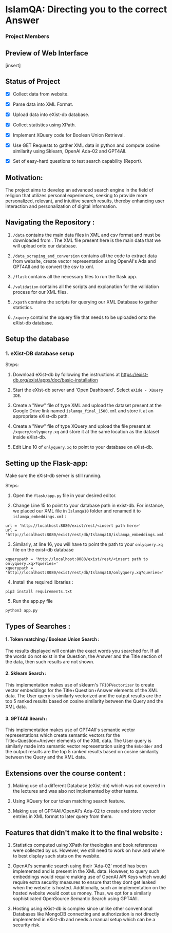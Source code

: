 # **IslamQA: Directing you to the correct Answer**

### **Project Members** 

## Preview of Web Interface
[insert]


## Status of Project

- [x] Collect data from website.
   
- [x] Parse data into XML Format.
      
- [x] Upload data into eXist-db database.
      
- [x] Collect statistics using XPath.
      
- [x] Implement XQuery code for Boolean Union Retrieval.
      
- [x] Use GET Requests to gather XML data in python and compute cosine similarity using Sklearn, OpenAI Ada-02 and GPT4All.
      
- [x] Set of easy-hard questions to test search capability (Report).

## **Motivation**:
The project aims to develop an advanced search engine in the field of religion that utilizes personal experiences, seeking to provide more personalized, relevant, and intuitive search results, thereby enhancing user interaction and personalization of digital information.

## Navigating the Repository :

1. ```/data``` contains the main data files in XML and csv format and must be downloaded from . The XML file present here is the main data that we will upload onto our database.
 
2. ```/data_scraping_and_conversion``` contains all the code to extract data from website, create vector representation using OpenAI's Ada and GPT4All and to convert the csv to xml.

3. ```/flask``` contains all the necessary files to run the flask app.

4. ```/validation``` contains all the scripts and explanation for the validation process for our XML files.

5. ```/xpath``` contains the scripts for querying our XML Database to gather statistics.

6. ```/xquery``` contains the xquery file that needs to be uploaded onto the eXist-db database. 

## Setup the database



### 1. eXist-DB database setup

Steps:

1. Download eXist-db by following the instructions at https://exist-db.org/exist/apps/doc/basic-installation

2. Start the eXist-db server and 'Open Dashboard'. Select ```eXide - XQuery IDE```.
   
3. Create a "New" file of type XML and upload the dataset present at the Google Drive link named ```islamqa_final_1500.xml``` and store it at an appropriate eXist-db path.
   
4. Create a "New" file of type XQuery and upload the file present at ```/xquery/onlyquery.xq``` and store it at the same location as the dataset inside eXist-db.

5. Edit Line 10 of ```onlyquery.xq``` to point to your database on eXist-db.
   
##  Setting up the Flask-app:
Make sure the eXist-db server is still running.

Steps: 

1. Open the ```flask/app.py``` file in your desired editor.

2. Change Line 15 to point to your database path in exist-db. For instance, we placed our XML file in ```Islamqa10``` folder and renamed it to ```islamqa_embeddings.xml``` :
```
url = 'http://localhost:8080/exist/rest/<insert path here>'
url = 'http://localhost:8080/exist/rest/db/Islamqa10/islamqa_embeddings.xml'
```

3. Similarly, at line 16, you will have to point the path to your ```onlyquery.xq``` file on the exist-db database
```
xquerypath = 'http://localhost:8080/exist/rest/<insert path to onlyquery.xq>?queries='
xquerypath = 'http://localhost:8080/exist/rest/db/Islamqa10/onlyquery.xq?queries='
```

4. Install the required libraries :
```
pip3 install requirements.txt
```

5. Run the app.py file
```
python3 app.py
```

## Types of Searches :

#### 1. Token matching / Boolean Union Search :

The results displayed will contain the exact words you searched for. If all the words do not exist in the Question, the Answer and the Title section of the data, then such results are not shown.

#### 2. Sklearn Search :

This implementation makes use of sklearn's ```TFIDFVectorizer``` to create vector embeddings for the Title+Question+Answer elements of the XML data. The User query is similarly vectorized and the output results are the top 5 ranked results based on cosine similarity between the Query and the XML data.

#### 3. GPT4All Search :

This implementation makes use of GPT4All's semantic vector representations which create semantic vectors for the Title+Question+Answer elements of the XML data. The User query is similarly made into semantic vector representation using the ```Embedder``` and the output results are the top 5 ranked results based on cosine similarity between the Query and the XML data.

## Extensions over the course content :

1. Making use of a different Database (eXist-db) which was not covered in the lectures and was also not implemented by other teams.

2. Using XQuery for our token matching search feature.

3. Making use of GPT4All/OpenAI's Ada-02 to create and store vector entries in XML format to later query from them.


## Features that didn't make it to the final website :

1. Statistics computed using XPath for theologian and book references were collected by us. However, we still need to work on how and where to best display such stats on the wesbite.

2. OpenAI's semantic search using their 'Ada-02' model has been implemented and is present in the XML data. However, to query such embeddings would require making use of OpenAI API Keys which would require extra security measures to ensure that they dont get leaked when the website is hosted. Additionally, such an implementation on the hosted website would cost us money. Thus, we opt for a similarly sophisticated OpenSource Semantic Search using GPT4All.

3. Hosting using eXist-db is complex since unlike other conventional Databases like MongoDB connecting and authorization is not directly implemented in eXist-db and needs a manual setup which can be a security risk.




